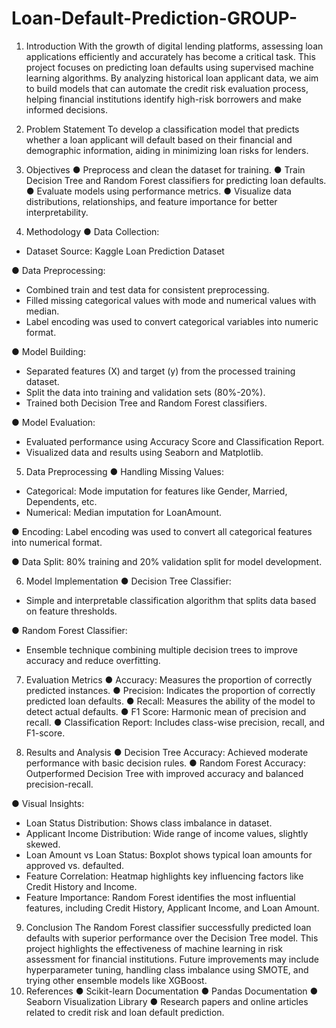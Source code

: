# Loan-Default-Prediction-GROUP-
1. Introduction
With the growth of digital lending platforms, assessing loan applications efficiently and accurately has become a critical task. This project focuses on predicting loan defaults using supervised machine learning algorithms. By analyzing historical loan applicant data, we aim to build models that can automate the credit risk evaluation process, helping financial institutions identify high-risk borrowers and make informed decisions.
2. Problem Statement
To develop a classification model that predicts whether a loan applicant will default based on their financial and demographic information, aiding in minimizing loan risks for lenders.

3. Objectives
● Preprocess and clean the dataset for training.
● Train Decision Tree and Random Forest classifiers for predicting loan defaults.
● Evaluate models using performance metrics.
● Visualize data distributions, relationships, and feature importance for better interpretability.

4. Methodology
● Data Collection:
- Dataset Source: Kaggle Loan Prediction Dataset

● Data Preprocessing:
- Combined train and test data for consistent preprocessing.
- Filled missing categorical values with mode and numerical values with median.
- Label encoding was used to convert categorical variables into numeric format.

● Model Building:
- Separated features (X) and target (y) from the processed training dataset.
- Split the data into training and validation sets (80%-20%).
- Trained both Decision Tree and Random Forest classifiers.

● Model Evaluation:
- Evaluated performance using Accuracy Score and Classification Report.
- Visualized data and results using Seaborn and Matplotlib.

5. Data Preprocessing
● Handling Missing Values:
- Categorical: Mode imputation for features like Gender, Married, Dependents, etc.
- Numerical: Median imputation for LoanAmount.

● Encoding: Label encoding was used to convert all categorical features into numerical format.

● Data Split: 80% training and 20% validation split for model development.

6. Model Implementation
● Decision Tree Classifier:
- Simple and interpretable classification algorithm that splits data based on feature thresholds.

● Random Forest Classifier:
- Ensemble technique combining multiple decision trees to improve accuracy and reduce overfitting.

7. Evaluation Metrics
● Accuracy: Measures the proportion of correctly predicted instances.
● Precision: Indicates the proportion of correctly predicted loan defaults.
● Recall: Measures the ability of the model to detect actual defaults.
● F1 Score: Harmonic mean of precision and recall.
● Classification Report: Includes class-wise precision, recall, and F1-score.

8. Results and Analysis
● Decision Tree Accuracy: Achieved moderate performance with basic decision rules.
● Random Forest Accuracy: Outperformed Decision Tree with improved accuracy and balanced precision-recall.

● Visual Insights:
- Loan Status Distribution: Shows class imbalance in dataset.
- Applicant Income Distribution: Wide range of income values, slightly skewed.
- Loan Amount vs Loan Status: Boxplot shows typical loan amounts for approved vs. defaulted.
- Feature Correlation: Heatmap highlights key influencing factors like Credit History and Income.
- Feature Importance: Random Forest identifies the most influential features, including Credit History, Applicant Income, and Loan Amount.
9. Conclusion
The Random Forest classifier successfully predicted loan defaults with superior performance over the Decision Tree model. This project highlights the effectiveness of machine learning in risk assessment for financial institutions. Future improvements may include hyperparameter tuning, handling class imbalance using SMOTE, and trying other ensemble models like XGBoost.
10. References
● Scikit-learn Documentation
● Pandas Documentation
● Seaborn Visualization Library
● Research papers and online articles related to credit risk and loan default prediction.
